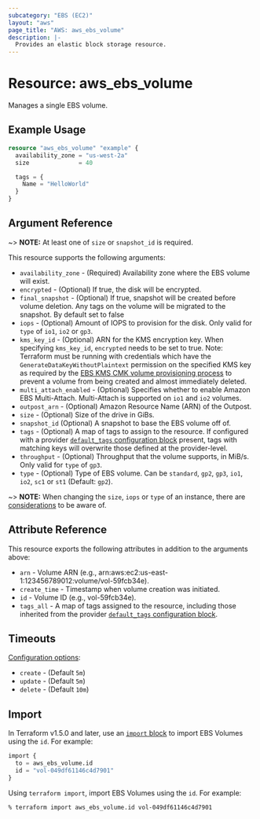 ```yaml
---
subcategory: "EBS (EC2)"
layout: "aws"
page_title: "AWS: aws_ebs_volume"
description: |-
  Provides an elastic block storage resource.
---
```


# Resource: aws_ebs_volume

Manages a single EBS volume.

## Example Usage

```terraform
resource "aws_ebs_volume" "example" {
  availability_zone = "us-west-2a"
  size              = 40

  tags = {
    Name = "HelloWorld"
  }
}
```

## Argument Reference

~> **NOTE:** At least one of `size` or `snapshot_id` is required.

This resource supports the following arguments:

* `availability_zone` - (Required) Availability zone where the EBS volume will exist.
* `encrypted` - (Optional) If true, the disk will be encrypted.
* `final_snapshot` - (Optional) If true, snapshot will be created before volume deletion. Any tags on the volume will be migrated to the snapshot. By default set to false
* `iops` - (Optional) Amount of IOPS to provision for the disk. Only valid for `type` of `io1`, `io2` or `gp3`.
* `kms_key_id` - (Optional) ARN for the KMS encryption key. When specifying `kms_key_id`, `encrypted` needs to be set to true. Note: Terraform must be running with credentials which have the `GenerateDataKeyWithoutPlaintext` permission on the specified KMS key as required by the [EBS KMS CMK volume provisioning process](https://docs.aws.amazon.com/kms/latest/developerguide/services-ebs.html#ebs-cmk) to prevent a volume from being created and almost immediately deleted.
* `multi_attach_enabled` - (Optional) Specifies whether to enable Amazon EBS Multi-Attach. Multi-Attach is supported on `io1` and `io2` volumes.
* `outpost_arn` - (Optional) Amazon Resource Name (ARN) of the Outpost.
* `size` - (Optional) Size of the drive in GiBs.
* `snapshot_id` (Optional) A snapshot to base the EBS volume off of.
* `tags` - (Optional) A map of tags to assign to the resource. If configured with a provider [`default_tags` configuration block](https://registry.terraform.io/providers/hashicorp/aws/latest/docs#default_tags-configuration-block) present, tags with matching keys will overwrite those defined at the provider-level.
* `throughput` - (Optional) Throughput that the volume supports, in MiB/s. Only valid for `type` of `gp3`.
* `type` - (Optional) Type of EBS volume. Can be `standard`, `gp2`, `gp3`, `io1`, `io2`, `sc1` or `st1` (Default: `gp2`).

~> **NOTE:** When changing the `size`, `iops` or `type` of an instance, there are [considerations](http://docs.aws.amazon.com/AWSEC2/latest/UserGuide/considerations.html) to be aware of.

## Attribute Reference

This resource exports the following attributes in addition to the arguments above:

* `arn` - Volume ARN (e.g., arn:aws:ec2:us-east-1:123456789012:volume/vol-59fcb34e).
* `create_time` - Timestamp when volume creation was initiated.
* `id` - Volume ID (e.g., vol-59fcb34e).
* `tags_all` - A map of tags assigned to the resource, including those inherited from the provider [`default_tags` configuration block](https://registry.terraform.io/providers/hashicorp/aws/latest/docs#default_tags-configuration-block).

## Timeouts

[Configuration options](https://developer.hashicorp.com/terraform/language/resources/syntax#operation-timeouts):

- `create` - (Default `5m`)
- `update` - (Default `5m`)
- `delete` - (Default `10m`)

## Import

In Terraform v1.5.0 and later, use an [`import` block](https://developer.hashicorp.com/terraform/language/import) to import EBS Volumes using the `id`. For example:

```terraform
import {
  to = aws_ebs_volume.id
  id = "vol-049df61146c4d7901"
}
```

Using `terraform import`, import EBS Volumes using the `id`. For example:

```console
% terraform import aws_ebs_volume.id vol-049df61146c4d7901
```
